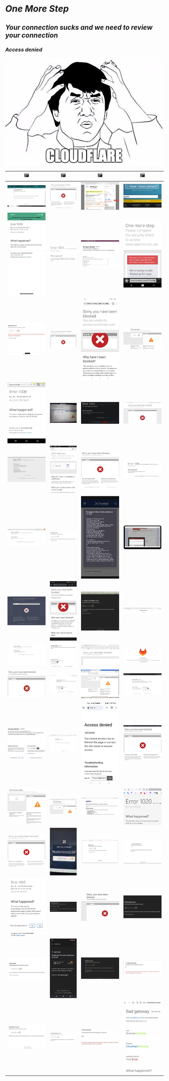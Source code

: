 # _One More Step_
## _Your connection sucks and we need to review your connection_
### _Access denied_

![](../watcloudflare.jpg)

| &#128444; | &#128444; | &#128444; | &#128444; |
| --- | --- | --- | --- |
| ![](openai.com.jpg) | ![](coolermaster.com.jpg) | ![](biorxiv.org.jpg) | ![](haveibeenpwned.com.jpg) |
| ![](offerup.com.jpg) | ![](firebase.com.jpg) | ![](sgpgrid.com.jpg) | ![](islandcrisis.net.jpg) |
| ![](perplexity.ai.jpg) | ![](jsperf.com.jpg) | ![](axo2moon.com.jpg) | ![](coinbase.com.jpg) |
| ![](danlew.net.jpg) | ![](hostinger.com.jpg) | ![](givesendgo.com.jpg) | ![](insureon.com.jpg) |
| ![](wexphotovideo.com.jpg) | ![](pizza.de.jpg) | ![](flighttrader24.com.jpg) | ![](bitwarden.com.jpg) |
| ![](opensea.io.jpg) | ![](spoutible.com.jpg) | ![](scotrail.co.uk.jpg) | ![](spigotmc.org.jpg) |
| ![](buffer.com.jpg) | ![](bupa.co.uk.jpg) | ![](cloudflare.com.jpg) | ![](discord.com.jpg) |
| ![](elementor.com.jpg) | ![](flyr.com.jpg) | ![](gamestop.com.jpg) | ![](gitlab.com.jpg) |
| ![](openstack.org.jpg) | ![](picsum.photos.jpg) | ![](ppy.sh.jpg) | ![](discordapp.com.jpg) |
| ![](mcgrathacura.com.jpg) | ![](sse.co.uk.jpg) | ![](mas.to.jpg) | ![](etherscan.io.jpg) |
| ![](scan.co.uk.jpg) | ![](canadiancovidcarealliance.org.jpg) | ![](petco.com.jpg) | ![](trakteer.id.jpg) |
| ![](domjh.net.jpg) | ![](runescape.com.jpg) | ![](cci.fr.jpg) | ![](met.police.uk.jpg) |
| ![](getapp.com.jpg) | ![](esfaucets.com.jpg) | ![](indojav.mom.webp) | ![](photoai.com.jpg) |
| ![](you.com.webp) | ![](zed.run.webp) | ![](kbin.social.jpg) | ![](w3.org.png) |
| ![](pixelfed.social.png) | ![](thuisbezorgd.nl.jpg) | ![](lemmy.world.jpg) | ![](waveform.social.jpg) |
